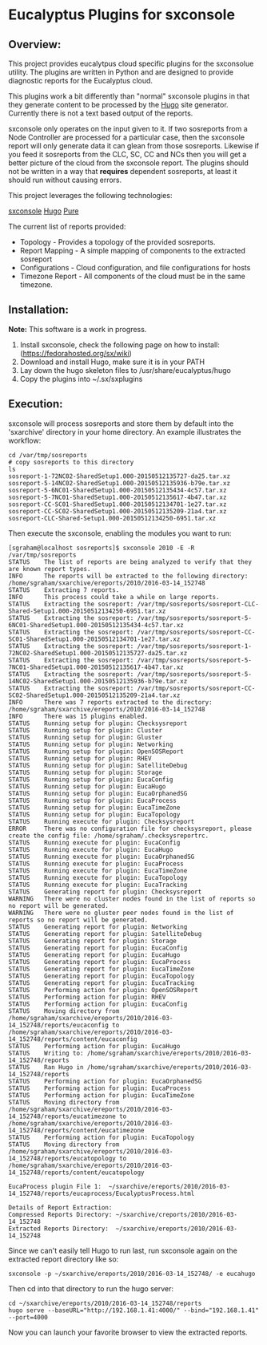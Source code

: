 # Eucalyptus Plugins for sxconsole

## Overview:

This project provides eucalytpus cloud specific plugins for the sxconsolue utility. The plugins are written in Python and are designed to provide diagnostic reports for the Eucalyptus cloud.

This plugins work a bit differently than "normal" sxconsole plugins in that they generate content to be processed by the [Hugo](https://gohugo.io/) site generator. Currently there is not a text based output of the reports. 

sxconsole only operates on the input given to it. If two sosreports from a Node Controller are processed for a particular case, then the sxconsole report will only generate data it can glean from those sosreports. Likewise if you feed it sosreports from the CLC, SC, CC and NCs then you will get a better picture of the cloud from the sxconsole report. The plugins should not be written in a way that **requires** dependent sosreports, at least it should run without causing errors.

This project leverages the following technologies:

[sxconsole](https://fedorahosted.org/sx/wiki)
[Hugo](https://gohugo.io)
[Pure](http://purecss.io)

The current list of reports provided:

* Topology - Provides a topology of the provided sosreports.
* Report Mapping - A simple mapping of components to the extracted sosreport
* Configurations - Cloud configuration, and file configurations for hosts
* Timezone Report - All components of the cloud must be in the same timezone.

## Installation:

**Note:** This software is a work in progress.

1) Install sxconsole, check the following page on how to install: (https://fedorahosted.org/sx/wiki)
2) Download and install Hugo, make sure it is in your PATH
3) Lay down the hugo skeleton files to /usr/share/eucalyptus/hugo
4) Copy the plugins into ~/.sx/sxplugins

## Execution:

sxconsole will process sosreports and store them by default into the 'sxarchive' directory in your home directory. An example illustrates the workflow:

```shell
cd /var/tmp/sosreports
# copy sosreports to this directory
ls 
sosreport-1-72NC02-SharedSetup1.000-20150512135727-da25.tar.xz
sosreport-5-14NC02-SharedSetup1.000-20150512135936-b79e.tar.xz
sosreport-5-6NC01-SharedSetup1.000-20150512135434-4c57.tar.xz
sosreport-5-7NC01-SharedSetup1.000-20150512135617-4b47.tar.xz
sosreport-CC-SC01-SharedSetup1.000-20150512134701-1e27.tar.xz
sosreport-CC-SC02-SharedSetup1.000-20150512135209-21a4.tar.xz
sosreport-CLC-Shared-Setup1.000-20150512134250-6951.tar.xz
```

Then execute the sxconsole, enabling the modules you want to run:

```shell
[sgraham@localhost sosreports]$ sxconsole 2010 -E -R /var/tmp/sosreports
STATUS    The list of reports are being analyzed to verify that they are known report types.
INFO      The reports will be extracted to the following directory: /home/sgraham/sxarchive/ereports/2010/2016-03-14_152748
STATUS    Extracting 7 reports.
INFO      This process could take a while on large reports.
STATUS    Extracting the sosreport: /var/tmp/sosreports/sosreport-CLC-Shared-Setup1.000-20150512134250-6951.tar.xz
STATUS    Extracting the sosreport: /var/tmp/sosreports/sosreport-5-6NC01-SharedSetup1.000-20150512135434-4c57.tar.xz
STATUS    Extracting the sosreport: /var/tmp/sosreports/sosreport-CC-SC01-SharedSetup1.000-20150512134701-1e27.tar.xz
STATUS    Extracting the sosreport: /var/tmp/sosreports/sosreport-1-72NC02-SharedSetup1.000-20150512135727-da25.tar.xz
STATUS    Extracting the sosreport: /var/tmp/sosreports/sosreport-5-7NC01-SharedSetup1.000-20150512135617-4b47.tar.xz
STATUS    Extracting the sosreport: /var/tmp/sosreports/sosreport-5-14NC02-SharedSetup1.000-20150512135936-b79e.tar.xz
STATUS    Extracting the sosreport: /var/tmp/sosreports/sosreport-CC-SC02-SharedSetup1.000-20150512135209-21a4.tar.xz
INFO      There was 7 reports extracted to the directory: /home/sgraham/sxarchive/ereports/2010/2016-03-14_152748
INFO      There was 15 plugins enabled.
STATUS    Running setup for plugin: Checksysreport
STATUS    Running setup for plugin: Cluster
STATUS    Running setup for plugin: Gluster
STATUS    Running setup for plugin: Networking
STATUS    Running setup for plugin: OpenSOSReport
STATUS    Running setup for plugin: RHEV
STATUS    Running setup for plugin: SatelliteDebug
STATUS    Running setup for plugin: Storage
STATUS    Running setup for plugin: EucaConfig
STATUS    Running setup for plugin: EucaHugo
STATUS    Running setup for plugin: EucaOrphanedSG
STATUS    Running setup for plugin: EucaProcess
STATUS    Running setup for plugin: EucaTimeZone
STATUS    Running setup for plugin: EucaTopology
STATUS    Running execute for plugin: Checksysreport
ERROR     There was no configuration file for checksysreport, please create the config file: /home/sgraham/.checksysreportrc.
STATUS    Running execute for plugin: EucaConfig
STATUS    Running execute for plugin: EucaHugo
STATUS    Running execute for plugin: EucaOrphanedSG
STATUS    Running execute for plugin: EucaProcess
STATUS    Running execute for plugin: EucaTimeZone
STATUS    Running execute for plugin: EucaTopology
STATUS    Running execute for plugin: EucaTracking
STATUS    Generating report for plugin: Checksysreport
WARNING   There were no cluster nodes found in the list of reports so no report will be generated.
WARNING   There were no gluster peer nodes found in the list of reports so no report will be generated.
STATUS    Generating report for plugin: Networking
STATUS    Generating report for plugin: SatelliteDebug
STATUS    Generating report for plugin: Storage
STATUS    Generating report for plugin: EucaConfig
STATUS    Generating report for plugin: EucaHugo
STATUS    Generating report for plugin: EucaProcess
STATUS    Generating report for plugin: EucaTimeZone
STATUS    Generating report for plugin: EucaTopology
STATUS    Generating report for plugin: EucaTracking
STATUS    Performing action for plugin: OpenSOSReport
STATUS    Performing action for plugin: RHEV
STATUS    Performing action for plugin: EucaConfig
STATUS    Moving directory from /home/sgraham/sxarchive/ereports/2010/2016-03-14_152748/reports/eucaconfig to /home/sgraham/sxarchive/ereports/2010/2016-03-14_152748/reports/content/eucaconfig
STATUS    Performing action for plugin: EucaHugo
STATUS    Writing to: /home/sgraham/sxarchive/ereports/2010/2016-03-14_152748/reports
STATUS    Ran Hugo in /home/sgraham/sxarchive/ereports/2010/2016-03-14_152748/reports
STATUS    Performing action for plugin: EucaOrphanedSG
STATUS    Performing action for plugin: EucaProcess
STATUS    Performing action for plugin: EucaTimeZone
STATUS    Moving directory from /home/sgraham/sxarchive/ereports/2010/2016-03-14_152748/reports/eucatimezone to /home/sgraham/sxarchive/ereports/2010/2016-03-14_152748/reports/content/eucatimezone
STATUS    Performing action for plugin: EucaTopology
STATUS    Moving directory from /home/sgraham/sxarchive/ereports/2010/2016-03-14_152748/reports/eucatopology to /home/sgraham/sxarchive/ereports/2010/2016-03-14_152748/reports/content/eucatopology

EucaProcess plugin File 1:  ~/sxarchive/ereports/2010/2016-03-14_152748/reports/eucaprocess/EucalyptusProcess.html

Details of Report Extraction: 
Compressed Reports Directory: ~/sxarchive/creports/2010/2016-03-14_152748
Extracted Reports Directory:  ~/sxarchive/ereports/2010/2016-03-14_152748
```

Since we can't easily tell Hugo to run last, run sxconsole again on the extracted report directory like so:

```shell
sxconsole -p ~/sxarchive/ereports/2010/2016-03-14_152748/ -e eucahugo
```

Then cd into that directory to run the hugo server:
```shell
cd ~/sxarchive/ereports/2010/2016-03-14_152748/reports 
hugo serve --baseURL="http://192.168.1.41:4000/" --bind="192.168.1.41" --port=4000
```

Now you can launch your favorite browser to view the extracted reports.
